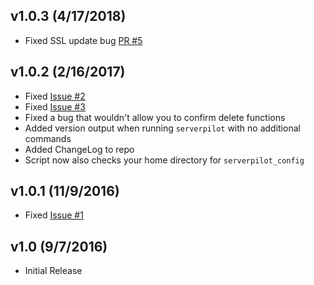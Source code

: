 ## v1.0.3 (4/17/2018)
* Fixed SSL update bug [PR #5](https://github.com/kodie/serverpilot-shell/pull/5)

## v1.0.2 (2/16/2017)
* Fixed [Issue #2](https://github.com/kodie/serverpilot-shell/issues/2)
* Fixed [Issue #3](https://github.com/kodie/serverpilot-shell/issues/3)
* Fixed a bug that wouldn't allow you to confirm delete functions
* Added version output when running `serverpilot` with no additional commands
* Added ChangeLog to repo
* Script now also checks your home directory for `serverpilot_config`

## v1.0.1 (11/9/2016)
* Fixed [Issue #1](https://github.com/kodie/serverpilot-shell/issues/1)

## v1.0 (9/7/2016)
* Initial Release
